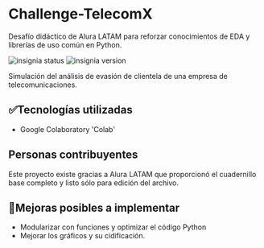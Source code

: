 # Challenge-TelecomX
Desafío didáctico de Alura LATAM para reforzar conocimientos de EDA y librerías de uso común en Python.

![insignia status](https://img.shields.io/badge/status-finalizado-brightgreen)
![insignia version](https://img.shields.io/badge/version-1.0-blue)

Simulación del análisis de evasión de clientela de una empresa de telecomunicaciones.

## :white_check_mark:Tecnologías utilizadas
- Google Colaboratory 'Colab'

## Personas contribuyentes
Este proyecto existe gracias a Alura LATAM que proporcionó el cuadernillo base completo y listo sólo para edición del archivo.

## :construction:Mejoras posibles a implementar
- Modularizar con funciones y optimizar el código Python
- Mejorar los gráficos y su cidificación.
